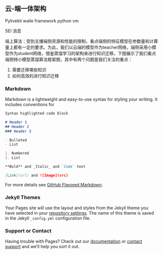## 云-端一体架构

Pylivekit
walle framework
python vm 

SEI 消息

端上算法：受到主播端侧资源和性能的限制，看点端侧的特征模型在参数量和计算量上都有一定的要求。为此，我们以云端的模型作为teacher网络，端侧采用小模型作为student网络，借鉴蒸馏学习的架构来进行知识迁移。下图展示了我们看点端侧特小模型蒸馏算法框架图，其中有两个问题是我们关注的重点：
1. 需要迁移哪些知识
2. 如何高效的进行知识迁移



### Markdown

Markdown is a lightweight and easy-to-use syntax for styling your writing. It includes conventions for

```markdown
Syntax highlighted code block

# Header 1
## Header 2
### Header 3

- Bulleted
- List

1. Numbered
2. List

**Bold** and _Italic_ and `Code` text

[Link](url) and ![Image](src)
```

For more details see [GitHub Flavored Markdown](https://guides.github.com/features/mastering-markdown/).

### Jekyll Themes

Your Pages site will use the layout and styles from the Jekyll theme you have selected in your [repository settings](https://github.com/xuyinghui8888/vision_techs/settings). The name of this theme is saved in the Jekyll `_config.yml` configuration file.

### Support or Contact

Having trouble with Pages? Check out our [documentation](https://docs.github.com/categories/github-pages-basics/) or [contact support](https://support.github.com/contact) and we’ll help you sort it out.
